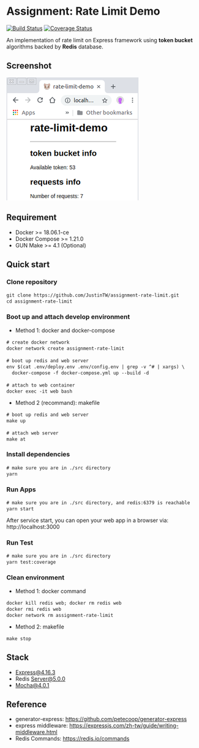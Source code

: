 # Assignment: Rate Limit Demo

[![Build Status](https://travis-ci.org/JustinTW/assignment-rate-limit.svg?branch=master)](https://travis-ci.org/JustinTW/assignment-rate-limit)
[![Coverage Status](https://coveralls.io/repos/JustinTW/assignment-rate-limit/badge.svg?branch=master)](https://coveralls.io/r/JustinTW/assignment-rate-limit?branch=master)

An implementation of rate limit on Express framework using **token bucket** algorithms backed by **Redis** database.

## Screenshot

![Screenshot](/docs/screenshot.png?raw=true 'Rate Limit Demo Screenshot')

## Requirement

- Docker >= 18.06.1-ce
- Docker Compose >= 1.21.0
- GUN Make >= 4.1 (Optional)

## Quick start

### Clone repository

```
git clone https://github.com/JustinTW/assignment-rate-limit.git
cd assignment-rate-limit
```

### Boot up and attach develop environment

- Method 1: docker and docker-compose

```
# create docker network
docker network create assignment-rate-limit

# boot up redis and web server
env $(cat .env/deploy.env .env/config.env | grep -v ^# | xargs) \
  docker-compose -f docker-compose.yml up --build -d

# attach to web container
docker exec -it web bash
```

- Method 2 (recommand): makefile

```
# boot up redis and web server
make up

# attach web server
make at
```

### Install dependencies

```
# make sure you are in ./src directory
yarn
```

### Run Apps

```
# make sure you are in ./src directory, and redis:6379 is reachable
yarn start
```

After service start, you can open your web app in a browser via: http://localhost:3000

### Run Test

```
# make sure you are in ./src directory
yarn test:coverage
```

### Clean environment

- Method 1: docker command

```
docker kill redis web; docker rm redis web
docker rmi redis web
docker network rm assignment-rate-limit
```

- Method 2: makefile

```
make stop
```

## Stack

- Express@4.16.3
- Redis Server@5.0.0
- Mocha@4.0.1

## Reference

- generator-express: https://github.com/petecoop/generator-express
- express middleware: https://expressjs.com/zh-tw/guide/writing-middleware.html
- Redis Commands: https://redis.io/commands
